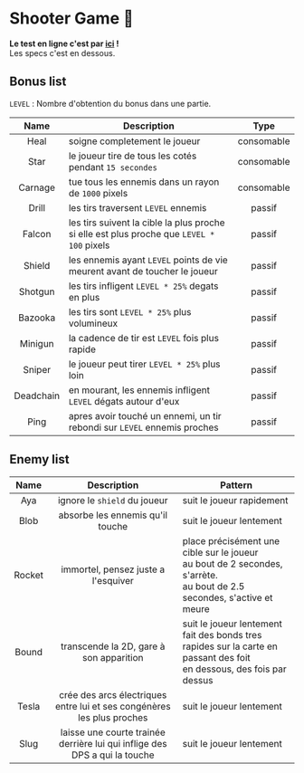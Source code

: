 
# Shooter Game 👾

**Le test en ligne c'est par [ici](https://camilleabella.github.io/TypedShooterGame/) !**<br>
Les specs c'est en dessous.

## Bonus list

`LEVEL` : Nombre d'obtention du bonus dans une partie.

| Name | Description | Type |
|:---:|---|:---:|
| Heal | soigne completement le joueur | consomable |
| Star | le joueur tire de tous les cotés pendant `15 secondes` | consomable |
| Carnage | tue tous les ennemis dans un rayon de `1000` pixels | consomable |
| Drill | les tirs traversent `LEVEL` ennemis | passif |
| Falcon | les tirs suivent la cible la plus proche si elle est plus proche que `LEVEL * 100` pixels | passif |
| Shield | les ennemis ayant `LEVEL` points de vie meurent avant de toucher le joueur | passif |
| Shotgun | les tirs infligent `LEVEL * 25%` degats en plus | passif |
| Bazooka | les tirs sont `LEVEL * 25%` plus volumineux | passif |
| Minigun | la cadence de tir est `LEVEL` fois plus rapide | passif |
| Sniper | le joueur peut tirer `LEVEL * 25%` plus loin | passif |
| Deadchain | en mourant, les ennemis infligent `LEVEL` dégats autour d'eux | passif |
| Ping | apres avoir touché un ennemi, un tir rebondi sur `LEVEL` ennemis proches | passif |

## Enemy list

| Name | Description | Pattern |
| :---: | :---: | --- |
| Aya | ignore le `shield` du joueur | suit le joueur rapidement |
| Blob | absorbe les ennemis qu'il touche | suit le joueur lentement |
| Rocket | immortel, pensez juste a l'esquiver | place précisément une cible sur le joueur<br>au bout de 2 secondes, s'arrète.<br>au bout de 2.5 secondes, s'active et meure |
| Bound | transcende la 2D, gare à son apparition | suit le joueur lentement<br>fait des bonds tres rapides sur la carte en passant des foit<br>en dessous, des fois par dessus |
| Tesla | crée des arcs électriques entre lui et ses congénères les plus proches | suit le joueur lentement |
| Slug | laisse une courte trainée derrière lui qui inflige des DPS a qui la touche | suit le joueur lentement |
